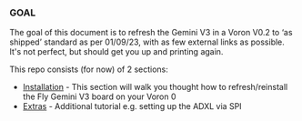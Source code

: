 ### GOAL
The goal of this document is to refresh the Gemini V3 in a Voron V0.2 to ‘as shipped’ standard as per 01/09/23, with as few external links as possible. It's not perfect, but should get you up and printing again.

This repo consists (for now) of 2 sections:

- [Installation](installation.md) - This section will walk you thought how to refresh/reinstall the Fly Gemini V3 board on your Voron 0
- [Extras](extras.md) - Additional tutorial e.g. setting up the ADXL via SPI